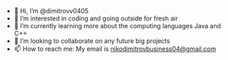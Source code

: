 - 👋 Hi, I’m @dimitrovv0405
- 👀 I’m interested in coding and going outside for fresh air
- 🌱 I’m currently learning more about the computing languages Java and C++
- 💞️ I’m looking to collaborate on any future big projects
- 📫 How to reach me: My email is nikodimitrovbusiness04@gmail.com

<!---
dimitrovv0405/dimitrovv0405 is a ✨ special ✨ repository because its `README.md` (this file) appears on your GitHub profile.
You can click the Preview link to take a look at your changes.
--->
